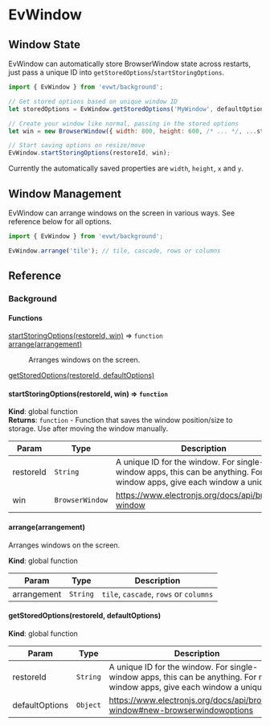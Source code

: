 # EvWindow

## Window State

EvWindow can automatically store BrowserWindow state across restarts, just pass a unique ID into `getStoredOptions`/`startStoringOptions`.

```js
import { EvWindow } from 'evwt/background';

// Get stored options based on unique window ID
let storedOptions = EvWindow.getStoredOptions('MyWindow', defaultOptions);

// Create your window like normal, passing in the stored options
let win = new BrowserWindow({ width: 800, height: 600, /* ... */, ...storedOptions });

// Start saving options on resize/move
EvWindow.startStoringOptions(restoreId, win);
```

Currently the automatically saved properties are `width`, `height`, `x` and `y`.

## Window Management

EvWindow can arrange windows on the screen in various ways. See reference below for all options.

```js
import { EvWindow } from 'evwt/background';

EvWindow.arrange('tile'); // tile, cascade, rows or columns
```



## Reference
### Background

#### Functions

<dl>
<dt><a href="#startStoringOptions">startStoringOptions(restoreId, win)</a> ⇒ <code>function</code></dt>
<dd></dd>
<dt><a href="#arrange">arrange(arrangement)</a></dt>
<dd><p>Arranges windows on the screen.</p>
</dd>
<dt><a href="#getStoredOptions">getStoredOptions(restoreId, defaultOptions)</a></dt>
<dd></dd>
</dl>

<a name="startStoringOptions"></a>

#### startStoringOptions(restoreId, win) ⇒ <code>function</code>
**Kind**: global function  
**Returns**: <code>function</code> - Function that saves the window position/size to storage. Use after moving the window manually.  

| Param | Type | Description |
| --- | --- | --- |
| restoreId | <code>String</code> | A unique ID for the window. For single-window apps, this can be anything. For multi-window apps, give each window a unique ID. |
| win | <code>BrowserWindow</code> | https://www.electronjs.org/docs/api/browser-window |

<a name="arrange"></a>

#### arrange(arrangement)
Arranges windows on the screen.

**Kind**: global function  

| Param | Type | Description |
| --- | --- | --- |
| arrangement | <code>String</code> | `tile`, `cascade`, `rows` or `columns` |

<a name="getStoredOptions"></a>

#### getStoredOptions(restoreId, defaultOptions)
**Kind**: global function  

| Param | Type | Description |
| --- | --- | --- |
| restoreId | <code>String</code> | A unique ID for the window. For single-window apps, this can be anything. For multi-window apps, give each window a unique ID. |
| defaultOptions | <code>Object</code> | https://www.electronjs.org/docs/api/browser-window#new-browserwindowoptions |



